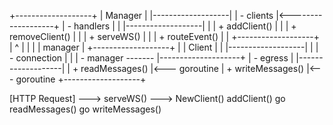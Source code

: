 +-------------------+
|     Manager       |
|-------------------|
| - clients         |<-------------------+
| - handlers        |                    |
|-------------------|                    |
| + addClient()     |                    |
| + removeClient()  |                    |
| + serveWS()       |                    |
| + routeEvent()    |                    |
+-------------------+                    |
         ^                               |
         |                               |
         | manager                       |
+-------------------+                    |
|     Client        |                    |
|-------------------|                    |
| - connection      |                    |
| - manager ------- |--------------------+
| - egress          |
|-------------------|
| + readMessages()  |<--- goroutine
| + writeMessages() |<--- goroutine
+-------------------+

[HTTP Request] ---> serveWS() ---> NewClient()
                                 addClient()
                                 go readMessages()
                                 go writeMessages()